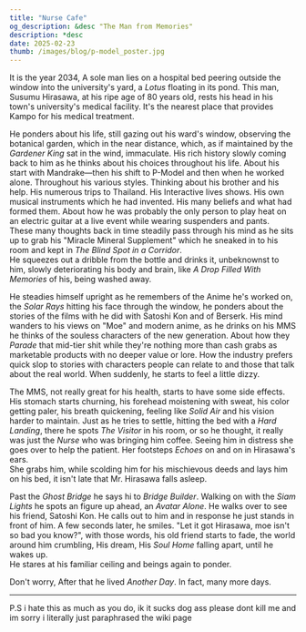 ```yaml
---
title: "Nurse Cafe"
og_description: &desc "The Man from Memories"
description: *desc
date: 2025-02-23
thumb: /images/blog/p-model_poster.jpg
---
```


It is the year 2034, A sole man lies on a hospital bed peering outside the window into the university's yard, a _Lotus_ floating in its pond. This man, Susumu Hirasawa, at his ripe age of 80 years old, rests his head in his town's university's medical facility. It's the nearest place that provides Kampo for his medical treatment.

He ponders about his life, still gazing out his ward's window, observing the botanical garden, which in the near distance, which, as if maintained by the _Gardener King_ sat in the wind, immaculate. His rich history slowly coming back to him as he thinks about his choices throughout his life.
About his start with Mandrake—then his shift to P-Model and then when he worked alone. Throughout his various styles. Thinking about his brother and his help. His numerous trips to Thailand. His Interactive lives shows. His own musical instruments which he had invented. His many beliefs and what had formed them. About how he was probably the only person to play heat on an electric guitar at a live event while wearing suspenders and pants.  
These many thoughts back in time steadily pass through his mind as he sits up to grab his "Miracle Mineral Supplement" which he sneaked in to his room and kept in _The Blind Spot in a Corridor_.  
He squeezes out a dribble from the bottle and drinks it, unbeknownst to him, slowly deteriorating his body and brain, like _A Drop Filled With Memories_ of his, being washed away.

He steadies himself upright as he remembers of the Anime he's worked on, the _Solar Rays_ hitting his face through the window, he ponders about the stories of the films with he did with Satoshi Kon and of Berserk. His mind wanders to his views on "Moe" and modern anime, as he drinks on his MMS he thinks of the souless characters of the new generation. About how they _Parade_ that mid-tier shit while they're nothing more than cash grabs as marketable products with no deeper value or lore. How the industry prefers quick slop to stories with characters people can relate to and those that talk about the real world. When suddenly, he starts to feel a little dizzy.

The MMS, not really great for his health, starts to have some side effects. His stomach starts churning, his forehead moistening with sweat, his color getting paler, his breath quickening, feeling like _Solid Air_ and his vision harder to maintain. Just as he tries to settle, hitting the bed with a _Hard Landing_, there he spots _The Visitor_ in his room, or so he thought, it really was just the _Nurse_ who was bringing him coffee. Seeing him in distress she goes over to help the patient. Her footsteps _Echoes_ on and on in Hirasawa's ears.  
She grabs him, while scolding him for his mischievous deeds and lays him on his bed, it isn't late that Mr. Hirasawa falls asleep.

Past the _Ghost Bridge_ he says hi to _Bridge Builder_. Walking on with the _Siam Lights_ he spots an figure up ahead, an _Avatar Alone_. He walks over to see his friend, Satoshi Kon. He calls out to him and in response he just stands in front of him. A few seconds later, he smiles. "Let it got Hirasawa, moe isn't so bad you know?", with those words, his old friend starts to fade, the world around him crumbling, His dream, His _Soul Home_ falling apart, until he wakes up.  
He stares at his familiar ceiling and beings again to ponder.

Don't worry, After that he lived _Another Day_. In fact, many more days.

---

P.S i hate this as much as you do, ik it sucks dog ass please dont kill me and im sorry i literally just paraphrased the wiki page
